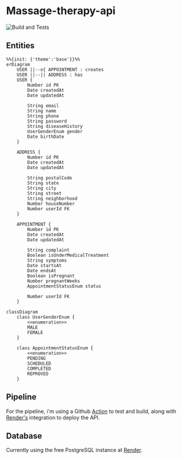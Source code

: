 # Massage-therapy-api

![Build and Tests](https://github.com/leonardodimarchi/massage-therapy-api/actions/workflows/pipeline.yml/badge.svg)

## Entities

```mermaid
%%{init: {'theme':'base'}}%%
erDiagram
    USER ||--o{ APPOINTMENT : creates
    USER ||--|| ADDRESS : has
    USER {
        Number id PK
        Date createdAt
        Date updatedAt

        String email
        String name
        String phone
        String password
        String diseaseHistory
        UserGenderEnum gender
        Date birthDate
    }

    ADDRESS {
        Number id PK
        Date createdAt
        Date updatedAt

        String postalCode
        String state
        String city
        String street
        String neighborhood
        Number houseNumber
        Number userId FK
    }

    APPOINTMENT {
        Number id PK
        Date createdAt
        Date updatedAt

        String complaint
        Boolean isUnderMedicalTreatment
        String symptoms
        Date startsAt
        Date endsAt
        Boolean isPregnant
        Number pregnantWeeks
        AppointmentStatusEnum status

        Number userId FK
    }
```

```mermaid
classDiagram
    class UserGenderEnum {
        <<enumeration>>
        MALE
        FEMALE
    }

    class AppointmentStatusEnum {
        <<enumeration>>
        PENDING
        SCHEDULED
        COMPLETED
        REPROVED
    }
```

## Pipeline

For the pipeline, i'm using a Github [Action](./.github/workflows/pipeline.yml) to test and build, along with [Render's](https://render.com/) integration to deploy the API.

## Database

Currently using the free PostgreSQL instance at [Render](https://render.com/).

